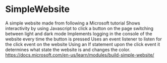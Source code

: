 # SimpleWebsite
A simple website made from following a Microsoft tutorial
Shows interactivity by using Javascript to click a button on the page switching between light and dark mode
Implements logging in the console of the website every time the button is pressed
Uses an event listener to listen for the click event on the website
Using an If statement upon the click event it determines what state the website is and changes the color.
https://docs.microsoft.com/en-us/learn/modules/build-simple-website/

